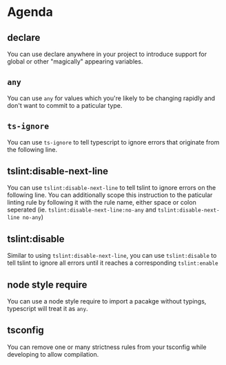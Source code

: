 # Agenda

## declare

You can use declare anywhere in your project to introduce support for global or other "magically" appearing variables.

## `any`

You can use `any` for values which you're likely to be changing rapidly and don't want to commit to a paticular type.

## `ts-ignore`

You can use `ts-ignore` to tell typescript to ignore errors that originate from the following line.

## tslint:disable-next-line

You can use `tslint:disable-next-line` to tell tslint to ignore errors on the following line. You can additionally scope this instruction to the paticular linting rule by following it with the rule name, either space or colon seperated (ie. `tslint:disable-next-line:no-any` and `tslint:disable-next-line no-any`)

## tslint:disable

Similar to using `tslint:disable-next-line`, you can use `tslint:disable` to tell tslint to ignore all errors until it reaches a corresponding `tslint:enable`

## node style require

You can use a node style require to import a pacakge without typings, typescript will treat it as `any`.

## tsconfig

You can remove one or many strictness rules from your tsconfig while developing to allow compilation.
